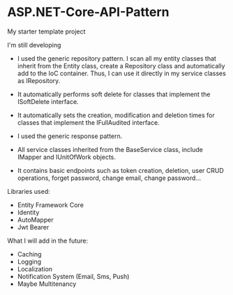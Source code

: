 # ASP.NET-Core-API-Pattern
My starter template project

I'm still developing

- I used the generic repository pattern. I scan all my entity classes that inherit from the Entity class, create a Repository class and automatically add to the IoC container. Thus, I can use it directly in my service classes as IRepository<TEntity>.

- It automatically performs soft delete for classes that implement the ISoftDelete interface.

- It automatically sets the creation, modification and deletion times for classes that implement the IFullAudited interface.

- I used the generic response pattern.

- All service classes inherited from the BaseService class, include IMapper and IUnitOfWork objects.

- It contains basic endpoints such as token creation, deletion, user CRUD operations, forget password, change email, change password...

Libraries used:
- Entity Framework Core
- Identity
- AutoMapper
- Jwt Bearer

What I will add in the future:
- Caching
- Logging
- Localization
- Notification System (Email, Sms, Push)
- Maybe Multitenancy